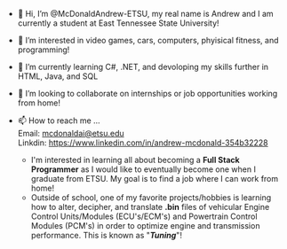 - 👋 Hi, I’m @McDonaldAndrew-ETSU, my real name is Andrew and I am currently a student at East Tennessee State University!
- 👀 I’m interested in video games, cars, computers, phyisical fitness, and programming!
- 🌱 I’m currently learning C#, .NET, and devoloping my skills further in HTML, Java, and SQL  
- 💞️ I’m looking to collaborate on internships or job opportunities working from home!
- 📫 How to reach me ...  
Email: mcdonaldai@etsu.edu    
Linkdin: https://www.linkedin.com/in/andrew-mcdonald-354b32228

   - I'm interested in learning all about becoming a **Full Stack Programmer** as I would like to eventually become one when I graduate from ETSU.  My goal is to find a 
job where I can work from home!
   - Outside of school, one of my favorite projects/hobbies is learning how to alter, decipher, and translate **.bin** files of vehicular Engine Control Units/Modules (ECU's/ECM's) and 
Powertrain Control Modules (PCM's) in order to optimize engine and transmission performance.  This is known as "***Tuning***"!

<!---
McDonaldAndrew-ETSU/McDonaldAndrew-ETSU is a ✨ special ✨ repository because its `README.md` (this file) appears on your GitHub profile.
You can click the Preview link to take a look at your changes.
--->
